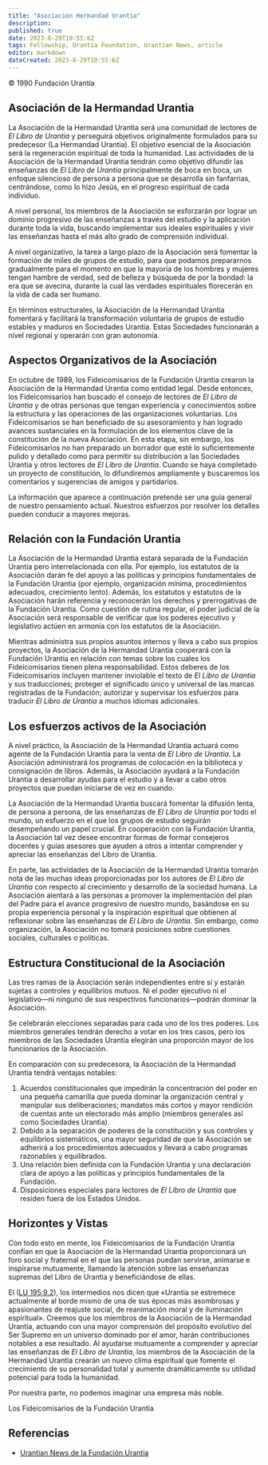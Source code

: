 ```yaml
---
title: "Asociación Hermandad Urantia"
description: 
published: true
date: 2023-8-29T10:55:6Z
tags: Fellowship, Urantia Foundation, Urantian News, article
editor: markdown
dateCreated: 2023-8-29T10:55:6Z
---
```


<p class="v-card v-sheet theme--light gray lighten-3 px-2">© 1990 Fundación Urantia</p>



## Asociación de la Hermandad Urantia

La Asociación de la Hermandad Urantia será una comunidad de lectores de _El Libro de Urantia_ y perseguirá objetivos originalmente formulados para su predecesor (La Hermandad Urantia). El objetivo esencial de la Asociación será la regeneración espiritual de toda la humanidad. Las actividades de la Asociación de la Hermandad Urantia tendrán como objetivo difundir las enseñanzas de _El Libro de Urantia_ principalmente de boca en boca, un enfoque silencioso de persona a persona que se desarrolla sin fanfarrias, centrándose, como lo hizo Jesús, en el progreso espiritual de cada individuo.

A nivel personal, los miembros de la Asociación se esforzarán por lograr un dominio progresivo de las enseñanzas a través del estudio y la aplicación durante toda la vida, buscando implementar sus ideales espirituales y vivir las enseñanzas hasta el más alto grado de comprensión individual.

A nivel organizativo, la tarea a largo plazo de la Asociación será fomentar la formación de miles de grupos de estudio, para que podamos prepararnos gradualmente para el momento en que la mayoría de los hombres y mujeres tengan hambre de verdad, sed de belleza y búsqueda de por la bondad: la era que se avecina, durante la cual las verdades espirituales florecerán en la vida de cada ser humano.

En términos estructurales, la Asociación de la Hermandad Urantia fomentará y facilitará la transformación voluntaria de grupos de estudio estables y maduros en Sociedades Urantia. Estas Sociedades funcionarán a nivel regional y operarán con gran autonomía.

## Aspectos Organizativos de la Asociación

En octubre de 1989, los Fideicomisarios de la Fundación Urantia crearon la Asociación de la Hermandad Urantia como entidad legal. Desde entonces, los Fideicomisarios han buscado el consejo de lectores de _El Libro de Urantia_ y de otras personas que tengan experiencia y conocimientos sobre la estructura y las operaciones de las organizaciones voluntarias. Los Fideicomisarios se han beneficiado de su asesoramiento y han logrado avances sustanciales en la formulación de los elementos clave de la constitución de la nueva Asociación. En esta etapa, sin embargo, los Fideicomisarios no han preparado un borrador que esté lo suficientemente pulido y detallado como para permitir su distribución a las Sociedades Urantia y otros lectores de _El Libro de Urantia_. Cuando se haya completado un proyecto de constitución, lo difundiremos ampliamente y buscaremos los comentarios y sugerencias de amigos y partidarios.

La información que aparece a continuación pretende ser una guía general de nuestro pensamiento actual. Nuestros esfuerzos por resolver los detalles pueden conducir a mayores mejoras.

## Relación con la Fundación Urantia

La Asociación de la Hermandad Urantia estará separada de la Fundación Urantia pero interrelacionada con ella. Por ejemplo, los estatutos de la Asociación darán fe del apoyo a las políticas y principios fundamentales de la Fundación Urantia (por ejemplo, organización mínima, procedimientos adecuados, crecimiento lento). Además, los estatutos y estatutos de la Asociación harán referencia y reconocerán los derechos y prerrogativas de la Fundación Urantia. Como cuestión de rutina regular, el poder judicial de la Asociación será responsable de verificar que los poderes ejecutivo y legislativo actúen en armonía con los estatutos de la Asociación.

Mientras administra sus propios asuntos internos y lleva a cabo sus propios proyectos, la Asociación de la Hermandad Urantia cooperará con la Fundación Urantia en relación con temas sobre los cuales los Fideicomisarios tienen plena responsabilidad. Estos deberes de los Fideicomisarios incluyen mantener inviolable el texto de _El Libro de Urantia_ y sus traducciones; proteger el significado único y universal de las marcas registradas de la Fundación; autorizar y supervisar los esfuerzos para traducir _El Libro de Urantia_ a muchos idiomas adicionales.

## Los esfuerzos activos de la Asociación

A nivel práctico, la Asociación de la Hermandad Urantia actuará como agente de la Fundación Urantia para la venta de _El Libro de Urantia_. La Asociación administrará los programas de colocación en la biblioteca y consignación de libros. Además, la Asociación ayudará a la Fundación Urantia a desarrollar ayudas para el estudio y a llevar a cabo otros proyectos que puedan iniciarse de vez en cuando.

La Asociación de la Hermandad Urantia buscará fomentar la difusión lenta, de persona a persona, de las enseñanzas de _El Libro de Urantia_ por todo el mundo, un esfuerzo en el que los grupos de estudio seguirán desempeñando un papel crucial. En cooperación con la Fundación Urantia, la Asociación tal vez desee encontrar formas de formar consejeros docentes y guías asesores que ayuden a otros a intentar comprender y apreciar las enseñanzas del Libro de Urantia.

En parte, las actividades de la Asociación de la Hermandad Urantia tomarán nota de las muchas ideas proporcionadas por los autores de _El Libro de Urantia_ con respecto al crecimiento y desarrollo de la sociedad humana. La Asociación alentará a las personas a promover la implementación del plan del Padre para el avance progresivo de nuestro mundo, basándose en su propia experiencia personal y la inspiración espiritual que obtienen al reflexionar sobre las enseñanzas de _El Libro de Urantia_. Sin embargo, como organización, la Asociación no tomará posiciones sobre cuestiones sociales, culturales o políticas.

## Estructura Constitucional de la Asociación

Las tres ramas de la Asociación serán independientes entre sí y estarán sujetas a controles y equilibrios mutuos. Ni el poder ejecutivo ni el legislativo—ni ninguno de sus respectivos funcionarios—podrán dominar la Asociación.

Se celebrarán elecciones separadas para cada uno de los tres poderes. Los miembros generales tendrán derecho a votar en los tres casos, pero los miembros de las Sociedades Urantia elegirán una proporción mayor de los funcionarios de la Asociación.

En comparación con su predecesora, la Asociación de la Hermandad Urantia tendrá ventajas notables:

1. Acuerdos constitucionales que impedirán la concentración del poder en una pequeña camarilla que pueda dominar la organización central y manipular sus deliberaciones; mandatos más cortos y mayor rendición de cuentas ante un electorado más amplio (miembros generales así como Sociedades Urantia).
2. Debido a la separación de poderes de la constitución y sus controles y equilibrios sistemáticos, una mayor seguridad de que la Asociación se adherirá a los procedimientos adecuados y llevará a cabo programas razonables y equilibrados.
3. Una relación bien definida con la Fundación Urantia y una declaración clara de apoyo a las políticas y principios fundamentales de la Fundación.
4. Disposiciones especiales para lectores de _El Libro de Urantia_ que residen fuera de los Estados Unidos.

## Horizontes y Vistas

Con todo esto en mente, los Fideicomisarios de la Fundación Urantia confían en que la Asociación de la Hermandad Urantia proporcionará un foro social y fraternal en el que las personas puedan servirse, animarse e inspirarse mutuamente, llamando la atención sobre las enseñanzas supremas del Libro de Urantia y beneficiándose de ellas. 

El ([LU 195:9.2](/es/The_Urantia_Book/195#p9_2)), los intermedios nos dicen que «Urantia se estremece actualmente al borde mismo de una de sus épocas más asombrosas y apasionantes de reajuste social, de reanimación moral y de iluminación espiritual». Creemos que los miembros de la Asociación de la Hermandad Urantia, actuando con una mayor comprensión del propósito evolutivo del Ser Supremo en un universo dominado por el amor, harán contribuciones notables a ese resultado. Al ayudarse mutuamente a comprender y apreciar las enseñanzas de _El Libro de Urantia_, los miembros de la Asociación de la Hermandad Urantia crearán un nuevo clima espiritual que fomente el crecimiento de su personalidad total y aumente dramáticamente su utilidad potencial para toda la humanidad.

Por nuestra parte, no podemos imaginar una empresa más noble.

Los Fideicomisarios de la Fundación Urantia


## Referencias

- [Urantian News de la Fundación Urantia](https://www.urantia.org/news/1990-10)

